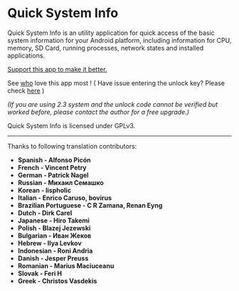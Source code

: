 Quick System Info
=================

Quick System Info is an utility application for quick access of the basic system information for your Android platform, including information for CPU, memory, SD Card, running processes, network states and installed applications. 

[Support this app to make it better.](http://qsysinfo.appspot.com/donate.jsp)

See [who](http://qsysinfo.appspot.com/supporters.jsp) love this app most ! ( Have issue entering the unlock key? Please check [here](http://code.google.com/p/qsysinfo/wiki/FAQ?ts=1283073932&updated=FAQ#How_can_I_enter_the_unlock_key?) )

*(If you are using 2.3 system and the unlock code cannot be verified but worked before, please contact the author for a free upgrade.)*

Quick System Info is licensed under GPLv3. 
***

Thanks to following translation contributors:

* **Spanish  - Alfonso Picón**  
* **French  - Vincent Petry**  
* **German  - Patrick Nagel**  
* **Russian  - Михаил Семашко**  
* **Korean  - lispholic**  
* **Italian  - Enrico Caruso, bovirus**  
* **Brazilian Portuguese	- C R Zamana, Renan Eyng**  
* **Dutch  - Dirk Carel**  
* **Japanese  - Hiro Takemi**  
* **Polish	- Blazej Jezewski**  
* **Bulgarian	- Иван Жеков**  
* **Hebrew	- Ilya Levkov**  
* **Indonesian	- Roni Andria**  
* **Danish	- Jesper Preuss**  
* **Romanian	- Marius Maciuceanu**  
* **Slovak	- Feri H**
* **Greek	- Christos Vasdekis**

